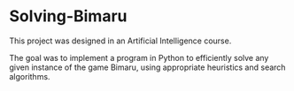 # Solving-Bimaru
This project was designed in an Artificial Intelligence course.

The goal was to implement a program in Python to efficiently solve any given instance of the game Bimaru, using appropriate heuristics and search algorithms.
